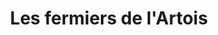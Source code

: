 ---
title: "Les fermiers de l'Artois"
url: /gavrelle/les-fermiers-de-lartois/
shop: Lebensmittel
---